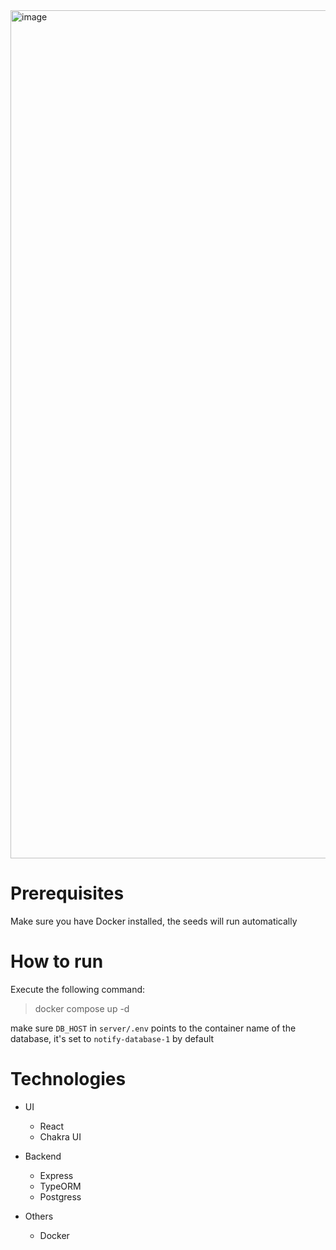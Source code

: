 <img width="1357" alt="image" src="https://github.com/user-attachments/assets/a2dc6cc8-4cc1-4100-9e46-96588808239a">

# Prerequisites
Make sure you have Docker installed, the seeds will run automatically

# How to run
Execute the following command:
> docker compose up -d

make sure `DB_HOST` in `server/.env` points to the container name of the database, it's set to `notify-database-1` by default

# Technologies
- UI
  - React
  - Chakra UI

- Backend
  - Express
  - TypeORM
  - Postgress

- Others
    - Docker
